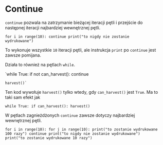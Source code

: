 # Continue
`continue` pozwala na zatrzymanie bieżącej iteracji pętli i przejście do następnej iteracji najbardziej wewnętrznej pętli.

`for i in range(10):
	continue
    print("to nigdy nie zostanie wydrukowane")`

To wykonuje wszystkie `10` iteracji pętli, ale instrukcja `print` po `continue` jest zawsze pomijana.

Działa to również na pętlach `while`.

`while True:
	if not can_harvest():
		continue
    
    harvest()`

Ten kod wywołuje `harvest()` tylko wtedy, gdy `can_harvest()` jest `True`.
Ma to taki sam efekt jak

`while True:
	if can_harvest():
		harvest()`

W pętlach zagnieżdżonych `continue` zawsze dotyczy najbardziej wewnętrznej pętli.

`for i in range(10):
	for j in range(10):
	    print("to zostanie wydrukowane 100 razy")
		continue
		print("to nigdy nie zostanie wydrukowane")
	print("to zostanie wydrukowane 10 razy")`